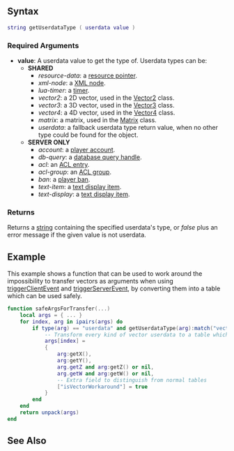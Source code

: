 Syntax
------

``` lua
string getUserdataType ( userdata value )
```

### Required Arguments

-   **value**: A userdata value to get the type of. Userdata types can be:
    -   **SHARED**
        -   *resource-data*: a [resource pointer](/Resource.md "wikilink").
        -   *xml-node*: a [XML node](/Xmlnode.md "wikilink").
        -   *lua-timer*: a [timer](/timer.md "wikilink").
        -   *vector2*: a 2D vector, used in the [Vector2](/Vector/Vector2.md "wikilink") class.
        -   *vector3*: a 3D vector, used in the [Vector3](/Vector/Vector3.md "wikilink") class.
        -   *vector4*: a 4D vector, used in the [Vector4](/Vector/Vector4.md "wikilink") class.
        -   *matrix*: a matrix, used in the [Matrix](/Matrix.md "wikilink") class.
        -   *userdata*: a fallback userdata type return value, when no other type could be found for the object.
    -   **SERVER ONLY**
        -   *account*: a [player account](/Account.md "wikilink").
        -   *db-query*: a [database query handle](/dbQuery.md "wikilink").
        -   *acl*: an [ACL entry](/ACL.md "wikilink").
        -   *acl-group*: an [ACL group](/Aclgroup.md "wikilink").
        -   *ban*: a [player ban](/Ban.md "wikilink").
        -   *text-item*: a [text display item](/Textitem.md "wikilink").
        -   *text-display*: a [text display item](/Textdisplay.md "wikilink").

### Returns

Returns a [string](/string.md "wikilink") containing the specified userdata's type, or *false* plus an error message if the given value is not userdata.

Example
-------

This example shows a function that can be used to work around the impossibility to transfer vectors as arguments when using [triggerClientEvent](/triggerClientEvent.md "wikilink") and [triggerServerEvent](/triggerServerEvent.md "wikilink"), by converting them into a table which can be used safely.

``` lua
function safeArgsForTransfer(...)
    local args = { ... }
    for index, arg in ipairs(args) do
        if type(arg) == "userdata" and getUserdataType(arg):match("vector") then
            -- Transform every kind of vector userdata to a table which can be transfered safely
            args[index] =
            {
                arg:getX(),
                arg:getY(),
                arg.getZ and arg:getZ() or nil,
                arg.getW and arg:getW() or nil,
                -- Extra field to distinguish from normal tables
                ["isVectorWorkaround"] = true
            }
        end
    end
    return unpack(args)
end
```

See Also
--------
